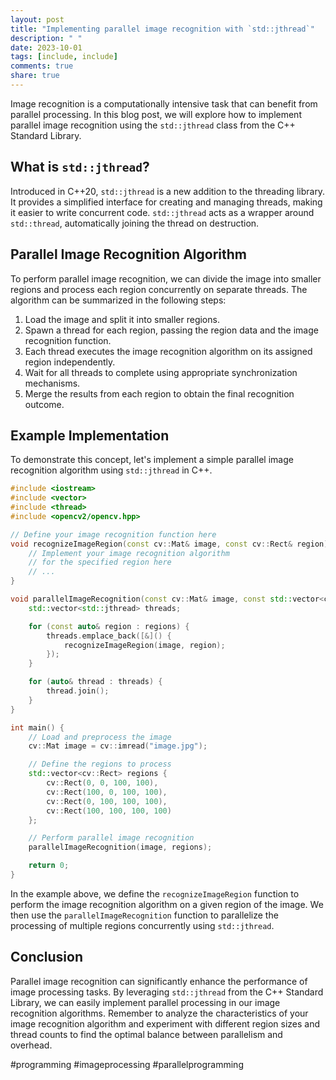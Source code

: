 ```yaml
---
layout: post
title: "Implementing parallel image recognition with `std::jthread`"
description: " "
date: 2023-10-01
tags: [include, include]
comments: true
share: true
---
```


Image recognition is a computationally intensive task that can benefit from parallel processing. In this blog post, we will explore how to implement parallel image recognition using the `std::jthread` class from the C++ Standard Library. 

## What is `std::jthread`?

Introduced in C++20, `std::jthread` is a new addition to the threading library. It provides a simplified interface for creating and managing threads, making it easier to write concurrent code. `std::jthread` acts as a wrapper around `std::thread`, automatically joining the thread on destruction.

## Parallel Image Recognition Algorithm

To perform parallel image recognition, we can divide the image into smaller regions and process each region concurrently on separate threads. The algorithm can be summarized in the following steps:

1. Load the image and split it into smaller regions.
2. Spawn a thread for each region, passing the region data and the image recognition function.
3. Each thread executes the image recognition algorithm on its assigned region independently.
4. Wait for all threads to complete using appropriate synchronization mechanisms.
5. Merge the results from each region to obtain the final recognition outcome.

## Example Implementation

To demonstrate this concept, let's implement a simple parallel image recognition algorithm using `std::jthread` in C++.

```cpp
#include <iostream>
#include <vector>
#include <thread>
#include <opencv2/opencv.hpp>

// Define your image recognition function here
void recognizeImageRegion(const cv::Mat& image, const cv::Rect& region) {
    // Implement your image recognition algorithm
    // for the specified region here
    // ...
}

void parallelImageRecognition(const cv::Mat& image, const std::vector<cv::Rect>& regions) {
    std::vector<std::jthread> threads;

    for (const auto& region : regions) {
        threads.emplace_back([&]() {
            recognizeImageRegion(image, region);
        });
    }

    for (auto& thread : threads) {
        thread.join();
    }
}

int main() {
    // Load and preprocess the image
    cv::Mat image = cv::imread("image.jpg");

    // Define the regions to process
    std::vector<cv::Rect> regions {
        cv::Rect(0, 0, 100, 100),
        cv::Rect(100, 0, 100, 100),
        cv::Rect(0, 100, 100, 100),
        cv::Rect(100, 100, 100, 100)
    };

    // Perform parallel image recognition
    parallelImageRecognition(image, regions);

    return 0;
}
```

In the example above, we define the `recognizeImageRegion` function to perform the image recognition algorithm on a given region of the image. We then use the `parallelImageRecognition` function to parallelize the processing of multiple regions concurrently using `std::jthread`.

## Conclusion

Parallel image recognition can significantly enhance the performance of image processing tasks. By leveraging `std::jthread` from the C++ Standard Library, we can easily implement parallel processing in our image recognition algorithms. Remember to analyze the characteristics of your image recognition algorithm and experiment with different region sizes and thread counts to find the optimal balance between parallelism and overhead.

#programming #imageprocessing #parallelprogramming